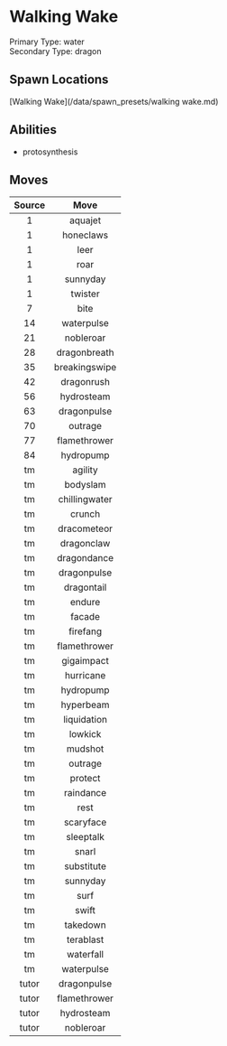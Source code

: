 # Walking Wake  
Primary Type: water  
Secondary Type: dragon  
  
## Spawn Locations  
[Walking Wake](/data/spawn_presets/walking wake.md)  
  
## Abilities  
  * protosynthesis
  
  
## Moves  
  
| Source | Move |  
|:---:|:---:|  
| 1 | aquajet |  
| 1 | honeclaws |  
| 1 | leer |  
| 1 | roar |  
| 1 | sunnyday |  
| 1 | twister |  
| 7 | bite |  
| 14 | waterpulse |  
| 21 | nobleroar |  
| 28 | dragonbreath |  
| 35 | breakingswipe |  
| 42 | dragonrush |  
| 56 | hydrosteam |  
| 63 | dragonpulse |  
| 70 | outrage |  
| 77 | flamethrower |  
| 84 | hydropump |  
| tm | agility |  
| tm | bodyslam |  
| tm | chillingwater |  
| tm | crunch |  
| tm | dracometeor |  
| tm | dragonclaw |  
| tm | dragondance |  
| tm | dragonpulse |  
| tm | dragontail |  
| tm | endure |  
| tm | facade |  
| tm | firefang |  
| tm | flamethrower |  
| tm | gigaimpact |  
| tm | hurricane |  
| tm | hydropump |  
| tm | hyperbeam |  
| tm | liquidation |  
| tm | lowkick |  
| tm | mudshot |  
| tm | outrage |  
| tm | protect |  
| tm | raindance |  
| tm | rest |  
| tm | scaryface |  
| tm | sleeptalk |  
| tm | snarl |  
| tm | substitute |  
| tm | sunnyday |  
| tm | surf |  
| tm | swift |  
| tm | takedown |  
| tm | terablast |  
| tm | waterfall |  
| tm | waterpulse |  
| tutor | dragonpulse |  
| tutor | flamethrower |  
| tutor | hydrosteam |  
| tutor | nobleroar |  
  
